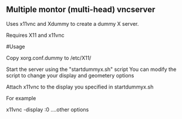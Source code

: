 ## Multiple montor (multi-head) vncserver

Uses x11vnc and Xdummy to create a dummy X server.

Requires X11 and x11vnc

#Usage

Copy xorg.conf.dummy to /etc/X11/

Start the server using the "startdummyx.sh" script
You can modify the script to change your display and geometery options

Attach x11vnc to the display you specified in startdummyx.sh

For example

   x11vnc -display :0 ....other options
